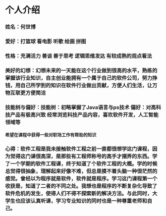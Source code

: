# 个人介绍
### 姓名：何世博
### 爱好：打篮球 看电影 听歌 绘画 拼图
### 性格：充满活力 善谈 善于思考 逻辑思维发达 有较成熟的观点看法



### 美好的幻想：幻想未来的一天能在这个行业做到很高的水平，熟练的掌握该行业知识，自主创业能拥有一个属于自己的软件公司，努力挣钱，用自己所学到的知识在软件行业做出贡献，方便人们生活，让万物互联更方便简洁


### 技能树与偏好：技能树：初略掌握了Java语言与ps技术    偏好：对高科技产品有极高兴致 经常浏览科技产品内容，喜欢软件开发，人工智能领域等



#### 希望在课程中获得一些对职场工作有帮助的知识
### 心得：软件工程是我未接触软件工程之前一直都很想学这门课程，因为觉得这门课很高深，是那些有工程师称号的高手才摆弄的东西。学了一个学期的软件工程课，终于知道了个软件工程的大概。学的时候总觉得很抽象，理解起来好像不难，但总是摸不着头脑一种很茫然的感觉。曾经以为程序就是软件，软件就是程序。学习这门课程第一个收获是，知道了二者的不同之处。我想也是程序的不断复杂化导致了软件危机的发生，使得人们不得不探索新的解决方法。与此同时，大学生也应该认真听课，学习专业知识的同时也是一种尊重老师和自己。

